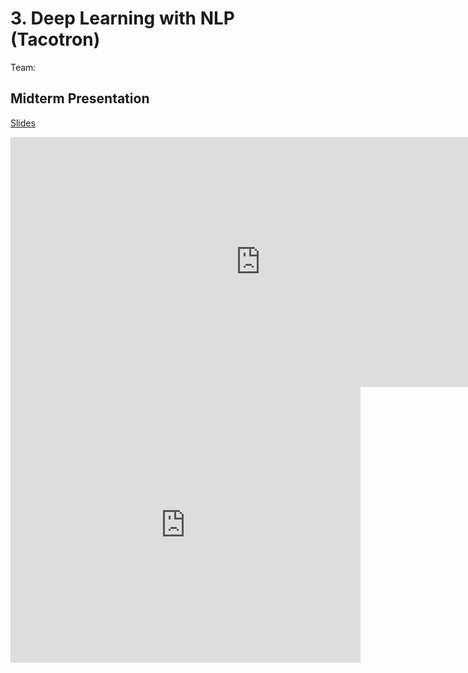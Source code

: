 # 3. Deep Learning with NLP (Tacotron)

Team:

## Midterm Presentation

[Slides](midterm/3.pptx)

<center><iframe src="http://docs.google.com/gview?url=http://courses.d2l.ai/berkeley-stat-157/projects/midterm/3.pptx&embedded=true"
    style="width:800px; height:400px;" frameborder="0"></iframe></center>

<center><iframe width="560" height="441" src="https://www.youtube.com/embed/difvpSpNEJ8" frameborder="0" allowfullscreen></iframe></center>
